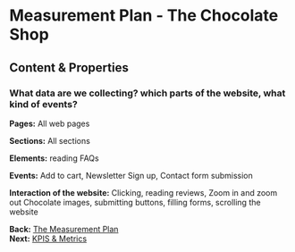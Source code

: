 # Measurement Plan - The Chocolate Shop

## Content & Properties

###  What data are we collecting? which parts of the website, what kind of events?

**Pages:** All web pages

**Sections:** All sections

**Elements:** reading FAQs

**Events:** Add to cart, Newsletter Sign up, Contact form submission

**Interaction of the website:** Clicking, reading reviews, Zoom in and zoom out Chocolate  images, submitting buttons, filling forms, scrolling the website

**Back:** [The Measurement Plan](https://github.com/dipalit/The-Chocolate-Shop/tree/Overview---Measurement-Plan)    
**Next:** [KPIS & Metrics](https://github.com/dipalit/The-Chocolate-Shop/tree/KPIs-%26-Metrics)   
